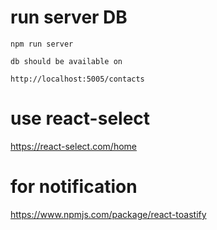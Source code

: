# run server DB 

```
npm run server
```

```
db should be available on

http://localhost:5005/contacts
```



# use react-select

https://react-select.com/home


# for notification 
https://www.npmjs.com/package/react-toastify

